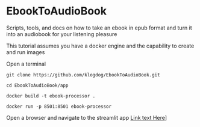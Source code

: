 # EbookToAudioBook
Scripts, tools, and docs on how to take an ebook in epub format and turn it into an audiobook for your listening pleasure

This tutorial assumes you have a docker engine and the capability to create and run images

Open a terminal

```
git clone https://github.com/klogdog/EbookToAudioBook.git
```
```
cd EbookToAudioBook/app
```

```
docker build -t ebook-processor .
```

```
docker run -p 8501:8501 ebook-processor
```

Open a browser and navigate to the streamlit app
[Link text Here](localhost:8501)]
